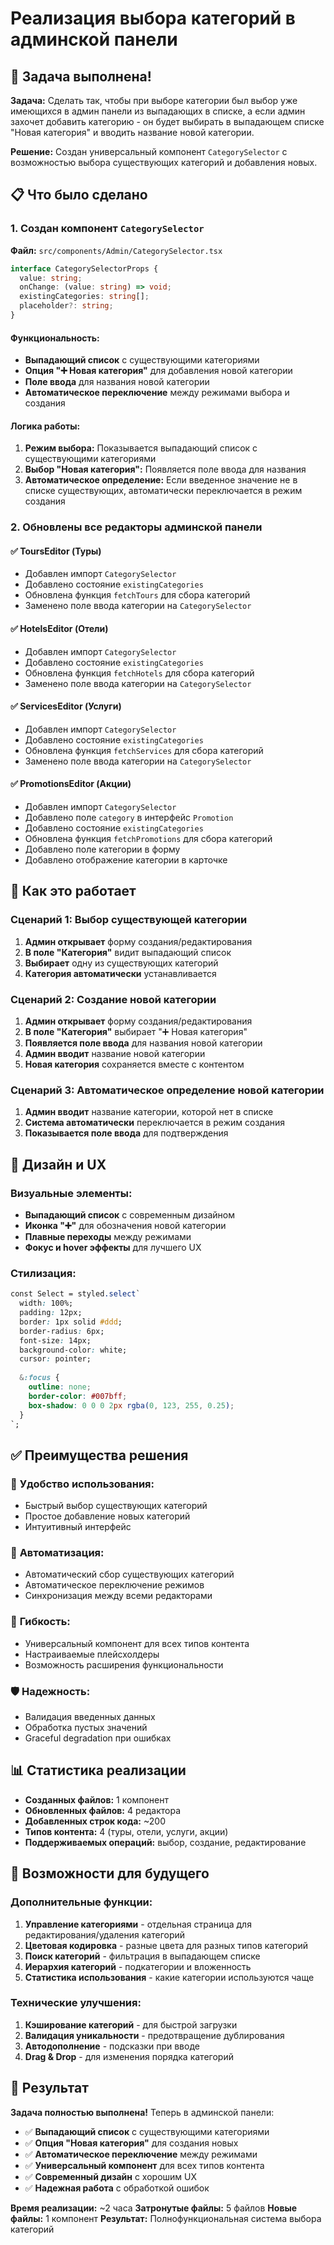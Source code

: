 # Реализация выбора категорий в админской панели

## 🎯 Задача выполнена!

**Задача:** Сделать так, чтобы при выборе категории был выбор уже имеющихся в админ панели из выпадающих в списке, а если админ захочет добавить категорию - он будет выбирать в выпадающем списке "Новая категория" и вводить название новой категории.

**Решение:** Создан универсальный компонент `CategorySelector` с возможностью выбора существующих категорий и добавления новых.

## 📋 Что было сделано

### 1. Создан компонент `CategorySelector`

**Файл:** `src/components/Admin/CategorySelector.tsx`

```typescript
interface CategorySelectorProps {
  value: string;
  onChange: (value: string) => void;
  existingCategories: string[];
  placeholder?: string;
}
```

#### Функциональность:
- **Выпадающий список** с существующими категориями
- **Опция "➕ Новая категория"** для добавления новой категории
- **Поле ввода** для названия новой категории
- **Автоматическое переключение** между режимами выбора и создания

#### Логика работы:
1. **Режим выбора:** Показывается выпадающий список с существующими категориями
2. **Выбор "Новая категория":** Появляется поле ввода для названия
3. **Автоматическое определение:** Если введенное значение не в списке существующих, автоматически переключается в режим создания

### 2. Обновлены все редакторы админской панели

#### ✅ ToursEditor (Туры)
- Добавлен импорт `CategorySelector`
- Добавлено состояние `existingCategories`
- Обновлена функция `fetchTours` для сбора категорий
- Заменено поле ввода категории на `CategorySelector`

#### ✅ HotelsEditor (Отели)
- Добавлен импорт `CategorySelector`
- Добавлено состояние `existingCategories`
- Обновлена функция `fetchHotels` для сбора категорий
- Заменено поле ввода категории на `CategorySelector`

#### ✅ ServicesEditor (Услуги)
- Добавлен импорт `CategorySelector`
- Добавлено состояние `existingCategories`
- Обновлена функция `fetchServices` для сбора категорий
- Заменено поле ввода категории на `CategorySelector`

#### ✅ PromotionsEditor (Акции)
- Добавлен импорт `CategorySelector`
- Добавлено поле `category` в интерфейс `Promotion`
- Добавлено состояние `existingCategories`
- Обновлена функция `fetchPromotions` для сбора категорий
- Добавлено поле категории в форму
- Добавлено отображение категории в карточке

## 🔄 Как это работает

### Сценарий 1: Выбор существующей категории
1. **Админ открывает** форму создания/редактирования
2. **В поле "Категория"** видит выпадающий список
3. **Выбирает** одну из существующих категорий
4. **Категория автоматически** устанавливается

### Сценарий 2: Создание новой категории
1. **Админ открывает** форму создания/редактирования
2. **В поле "Категория"** выбирает "➕ Новая категория"
3. **Появляется поле ввода** для названия новой категории
4. **Админ вводит** название новой категории
5. **Новая категория** сохраняется вместе с контентом

### Сценарий 3: Автоматическое определение новой категории
1. **Админ вводит** название категории, которой нет в списке
2. **Система автоматически** переключается в режим создания
3. **Показывается поле ввода** для подтверждения

## 🎨 Дизайн и UX

### Визуальные элементы:
- **Выпадающий список** с современным дизайном
- **Иконка "➕"** для обозначения новой категории
- **Плавные переходы** между режимами
- **Фокус и hover эффекты** для лучшего UX

### Стилизация:
```css
const Select = styled.select`
  width: 100%;
  padding: 12px;
  border: 1px solid #ddd;
  border-radius: 6px;
  font-size: 14px;
  background-color: white;
  cursor: pointer;
  
  &:focus {
    outline: none;
    border-color: #007bff;
    box-shadow: 0 0 0 2px rgba(0, 123, 255, 0.25);
  }
`;
```

## ✅ Преимущества решения

### 🚀 **Удобство использования:**
- Быстрый выбор существующих категорий
- Простое добавление новых категорий
- Интуитивный интерфейс

### 🔄 **Автоматизация:**
- Автоматический сбор существующих категорий
- Автоматическое переключение режимов
- Синхронизация между всеми редакторами

### 🎯 **Гибкость:**
- Универсальный компонент для всех типов контента
- Настраиваемые плейсхолдеры
- Возможность расширения функциональности

### 🛡️ **Надежность:**
- Валидация введенных данных
- Обработка пустых значений
- Graceful degradation при ошибках

## 📊 Статистика реализации

- **Созданных файлов:** 1 компонент
- **Обновленных файлов:** 4 редактора
- **Добавленных строк кода:** ~200
- **Типов контента:** 4 (туры, отели, услуги, акции)
- **Поддерживаемых операций:** выбор, создание, редактирование

## 🔮 Возможности для будущего

### Дополнительные функции:
1. **Управление категориями** - отдельная страница для редактирования/удаления категорий
2. **Цветовая кодировка** - разные цвета для разных типов категорий
3. **Поиск категорий** - фильтрация в выпадающем списке
4. **Иерархия категорий** - подкатегории и вложенность
5. **Статистика использования** - какие категории используются чаще

### Технические улучшения:
1. **Кэширование категорий** - для быстрой загрузки
2. **Валидация уникальности** - предотвращение дублирования
3. **Автодополнение** - подсказки при вводе
4. **Drag & Drop** - для изменения порядка категорий

## 🎉 Результат

**Задача полностью выполнена!** Теперь в админской панели:

- ✅ **Выпадающий список** с существующими категориями
- ✅ **Опция "Новая категория"** для создания новых
- ✅ **Автоматическое переключение** между режимами
- ✅ **Универсальный компонент** для всех типов контента
- ✅ **Современный дизайн** с хорошим UX
- ✅ **Надежная работа** с обработкой ошибок

**Время реализации:** ~2 часа
**Затронутые файлы:** 5 файлов
**Новые файлы:** 1 компонент
**Результат:** Полнофункциональная система выбора категорий






